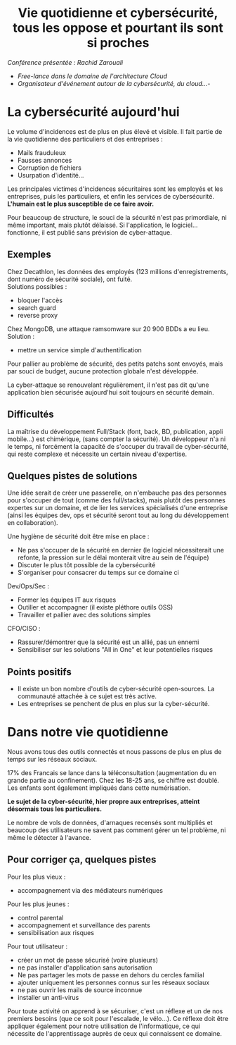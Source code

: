 # **<center>Vie quotidienne et cybersécurité, <br>tous les oppose et pourtant ils sont si proches</center>**

<i>Conférence présentée : Rachid Zarouali<br>
- Free-lance dans le domaine de l'architecture Cloud
- Organisateur d'événement autour de la cybersécurité, du cloud...- </i>

# La cybersécurité aujourd'hui
Le volume d'incidences est de plus en plus élevé et visible. Il fait partie de la vie quotidienne des particuliers et des entreprises : 
- Mails frauduleux
- Fausses annonces
- Corruption de fichiers
- Usurpation d'identité...

Les principales victimes d'incidences sécuritaires sont les employés et les entreprises, puis les particuliers, et enfin les services de cybersécurité. <br>
<b>L'humain est le plus susceptible de ce faire avoir.</b>

Pour beaucoup de structure, le souci de la sécurité n'est pas primordiale, ni même important, mais plutôt délaissé. Si l'application, le logiciel... fonctionne, il est publié sans prévision de cyber-attaque. 

## Exemples
Chez Decathlon, les données des employés (123 millions d'enregistrements, dont numéro de sécurité sociale), ont fuité. <br>
Solutions possibles : 
- bloquer l'accès
- search guard
- reverse proxy

Chez MongoDB, une attaque ramsomware sur 20 900 BDDs a eu lieu.<br>
Solution : 
- mettre un service simple d'authentification

Pour pallier au problème de sécurité, des petits patchs sont envoyés, mais par souci de budget, aucune protection globale n'est développée. 

La cyber-attaque se renouvelant régulièrement, il n'est pas dit qu'une application bien sécurisée aujourd'hui soit toujours en sécurité demain. 

## Difficultés
La maîtrise du développement Full/Stack (font, back, BD, publication, appli mobile...) est chimérique, (sans compter la sécurité). Un développeur n'a ni le temps, ni forcément la capacité de s'occuper du travail de cyber-sécurité, qui reste complexe et nécessite un certain niveau d'expertise.

## Quelques pistes de solutions

Une idée serait de créer une passerelle, on n'embauche pas des personnes pour s'occuper de tout (comme des full/stacks), mais plutôt des personnes expertes sur un domaine, et de lier les services spécialisés d'une entreprise (ainsi les équipes dev, ops et sécurité seront tout au long du développement en collaboration).

Une hygiène de sécurité doit être mise en place : 
- Ne pas s'occuper de la sécurité en dernier (le logiciel nécessiterait une refonte, la pression sur le délai monterait vitre au sein de l'équipe)
- Discuter le plus tôt possible de la cybersécurité
- S'organiser pour consacrer du temps sur ce domaine ci

Dev/Ops/Sec : 
- Former les équipes IT aux risques
- Outiller et accompagner (il existe pléthore outils OSS)
- Travailler et pallier avec des solutions simples

CFO/CISO : 
- Rassurer/démontrer que la sécurité est un allié, pas un ennemi
- Sensibiliser sur les solutions "All in One" et leur potentielles risques

## Points positifs

- Il existe un bon nombre d'outils de cyber-sécurité open-sources. La communauté attachée à ce sujet est très active. 
- Les entreprises se penchent de plus en plus sur la cyber-sécurité.

# Dans notre vie quotidienne

Nous avons tous des outils connectés et nous passons de plus en plus de temps sur les réseaux sociaux. 

17% des Francais se lance dans la téléconsultation (augmentation du en grande partie au confinement). Chez les 18-25 ans, se chiffre est doublé. Les enfants sont également impliqués dans cette numérisation.

<b>Le sujet de la cyber-sécurité, hier propre aux entreprises, atteint désormais tous les particuliers.</b> 

Le nombre de vols de données, d'arnaques recensés sont multipliés et beaucoup des utilisateurs ne savent pas comment gérer un tel problème, ni même le détecter à l'avance. 

## Pour corriger ça, quelques pistes
Pour les plus vieux : 
- accompagnement via des médiateurs numériques

Pour les plus jeunes : 
- control parental
- accompagnement et surveillance des parents
- sensibilisation aux risques

Pour tout utilisateur : 
- créer un mot de passe sécurisé (voire plusieurs)
- ne pas installer d'application sans autorisation
- Ne pas partager les mots de passe en dehors du cercles familial
- ajouter uniquement les personnes connus sur les réseaux sociaux
- ne pas ouvrir les mails de source inconnue
- installer un anti-virus

Pour toute activité on apprend à se sécuriser, c'est un réflexe et un de nos premiers besoins (que ce soit pour l'escalade, le vélo...). Ce réflexe doit être appliquer également pour notre utilisation de l'informatique, ce qui nécessite de l'apprentissage auprès de ceux qui connaissent ce domaine. 




